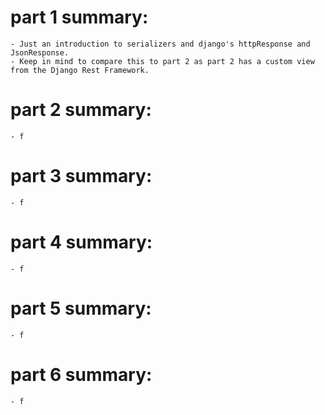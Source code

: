 # part 1 summary:

    - Just an introduction to serializers and django's httpResponse and JsonResponse.
    - Keep in mind to compare this to part 2 as part 2 has a custom view from the Django Rest Framework.

# part 2 summary:

    - f

# part 3 summary:

    - f

# part 4 summary:

    - f

# part 5 summary:

    - f

# part 6 summary:

    - f
